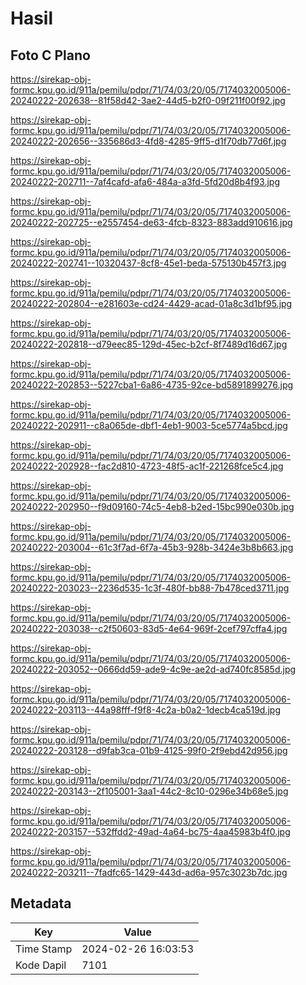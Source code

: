 # Hasil

## Foto C Plano

https://sirekap-obj-formc.kpu.go.id/911a/pemilu/pdpr/71/74/03/20/05/7174032005006-20240222-202638--81f58d42-3ae2-44d5-b2f0-09f211f00f92.jpg

https://sirekap-obj-formc.kpu.go.id/911a/pemilu/pdpr/71/74/03/20/05/7174032005006-20240222-202656--335686d3-4fd8-4285-9ff5-d1f70db77d6f.jpg

https://sirekap-obj-formc.kpu.go.id/911a/pemilu/pdpr/71/74/03/20/05/7174032005006-20240222-202711--7af4cafd-afa6-484a-a3fd-5fd20d8b4f93.jpg

https://sirekap-obj-formc.kpu.go.id/911a/pemilu/pdpr/71/74/03/20/05/7174032005006-20240222-202725--e2557454-de63-4fcb-8323-883add910616.jpg

https://sirekap-obj-formc.kpu.go.id/911a/pemilu/pdpr/71/74/03/20/05/7174032005006-20240222-202741--10320437-8cf8-45e1-beda-575130b457f3.jpg

https://sirekap-obj-formc.kpu.go.id/911a/pemilu/pdpr/71/74/03/20/05/7174032005006-20240222-202804--e281603e-cd24-4429-acad-01a8c3d1bf95.jpg

https://sirekap-obj-formc.kpu.go.id/911a/pemilu/pdpr/71/74/03/20/05/7174032005006-20240222-202818--d79eec85-129d-45ec-b2cf-8f7489d16d67.jpg

https://sirekap-obj-formc.kpu.go.id/911a/pemilu/pdpr/71/74/03/20/05/7174032005006-20240222-202853--5227cba1-6a86-4735-92ce-bd5891899276.jpg

https://sirekap-obj-formc.kpu.go.id/911a/pemilu/pdpr/71/74/03/20/05/7174032005006-20240222-202911--c8a065de-dbf1-4eb1-9003-5ce5774a5bcd.jpg

https://sirekap-obj-formc.kpu.go.id/911a/pemilu/pdpr/71/74/03/20/05/7174032005006-20240222-202928--fac2d810-4723-48f5-ac1f-221268fce5c4.jpg

https://sirekap-obj-formc.kpu.go.id/911a/pemilu/pdpr/71/74/03/20/05/7174032005006-20240222-202950--f9d09160-74c5-4eb8-b2ed-15bc990e030b.jpg

https://sirekap-obj-formc.kpu.go.id/911a/pemilu/pdpr/71/74/03/20/05/7174032005006-20240222-203004--61c3f7ad-6f7a-45b3-928b-3424e3b8b663.jpg

https://sirekap-obj-formc.kpu.go.id/911a/pemilu/pdpr/71/74/03/20/05/7174032005006-20240222-203023--2236d535-1c3f-480f-bb88-7b478ced3711.jpg

https://sirekap-obj-formc.kpu.go.id/911a/pemilu/pdpr/71/74/03/20/05/7174032005006-20240222-203038--c2f50603-83d5-4e64-969f-2cef797cffa4.jpg

https://sirekap-obj-formc.kpu.go.id/911a/pemilu/pdpr/71/74/03/20/05/7174032005006-20240222-203052--0666dd59-ade9-4c9e-ae2d-ad740fc8585d.jpg

https://sirekap-obj-formc.kpu.go.id/911a/pemilu/pdpr/71/74/03/20/05/7174032005006-20240222-203113--44a98fff-f9f8-4c2a-b0a2-1decb4ca519d.jpg

https://sirekap-obj-formc.kpu.go.id/911a/pemilu/pdpr/71/74/03/20/05/7174032005006-20240222-203128--d9fab3ca-01b9-4125-99f0-2f9ebd42d956.jpg

https://sirekap-obj-formc.kpu.go.id/911a/pemilu/pdpr/71/74/03/20/05/7174032005006-20240222-203143--2f105001-3aa1-44c2-8c10-0296e34b68e5.jpg

https://sirekap-obj-formc.kpu.go.id/911a/pemilu/pdpr/71/74/03/20/05/7174032005006-20240222-203157--532ffdd2-49ad-4a64-bc75-4aa45983b4f0.jpg

https://sirekap-obj-formc.kpu.go.id/911a/pemilu/pdpr/71/74/03/20/05/7174032005006-20240222-203211--7fadfc65-1429-443d-ad6a-957c3023b7dc.jpg


## Metadata

| Key        | Value               |
| ---------- | ------------------- |
| Time Stamp | 2024-02-26 16:03:53 |
| Kode Dapil | 7101                |



